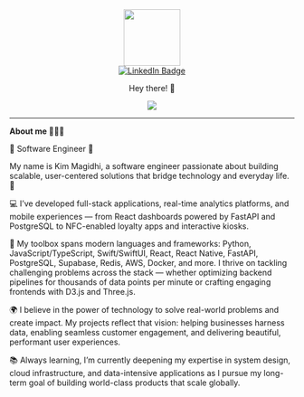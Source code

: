 <div id="header" align="center">
  <img src="https://media.giphy.com/media/M9gbBd9nbDrOTu1Mqx/giphy.gif" width="100"/>

  <div id="badges" >
    <a href="https://www.linkedin.com/in/kim-magidhi-7509931b1">
      <img src="https://img.shields.io/badge/LinkedIn-blue?style=for-the-badge&logo=linkedin&logoColor=white" alt="LinkedIn Badge"/>
    </a>
  </div>

  <img src="https://komarev.com/ghpvc/?username=KingKimSilverWolf&style=flat-square&color=blue" alt=""/>
  <p>Hey there! 👋</p>
</div>

  <div align="center">
    <img src="https://media3.giphy.com/media/v1.Y2lkPTc5MGI3NjExdXdzbHllY3E4ZW5sMHpmeWhuankwamVicHNhMHY2ZDh0MHAzdjBwNCZlcD12MV9pbnRlcm5hbF9naWZfYnlfaWQmY3Q9Zw/M9kgjEsLG6LMbYC9dl/giphy.gif" />
  </div>

  ---
  <b>About me </b>🧔🏾‍♂️

  🚀 Software Engineer 🌟

My name is Kim Magidhi, a software engineer passionate about building scalable, user-centered solutions that bridge technology and everyday life. 🚀

💻 I’ve developed full-stack applications, real-time analytics platforms, and mobile experiences — from React dashboards powered by FastAPI and PostgreSQL to NFC-enabled loyalty apps and interactive kiosks.

🔧 My toolbox spans modern languages and frameworks: Python, JavaScript/TypeScript, Swift/SwiftUI, React, React Native, FastAPI, PostgreSQL, Supabase, Redis, AWS, Docker, and more. I thrive on tackling challenging problems across the stack — whether optimizing backend pipelines for thousands of data points per minute or crafting engaging frontends with D3.js and Three.js.

🌍 I believe in the power of technology to solve real-world problems and create impact. My projects reflect that vision: helping businesses harness data, enabling seamless customer engagement, and delivering beautiful, performant user experiences.

📚 Always learning, I’m currently deepening my expertise in system design, cloud infrastructure, and data-intensive applications as I pursue my long-term goal of building world-class products that scale globally.
